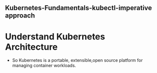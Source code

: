 ## Kubernetes-Fundamentals-kubectl-imperative approach
# Understand Kubernetes Architecture
- So Kubernetes is a portable, extensible,open source platform for managing container workloads.
